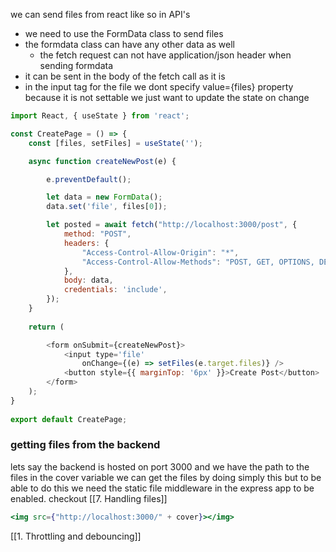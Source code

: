 we can send files from react like so in API's
- we need to use the FormData class to send files 
- the formdata class can have any other data as well
	- the fetch request can not have application/json header when sending formdata
- it can be sent in the body of the fetch call as it is
- in the input tag for the file we dont specify value={files} property because it is not settable we just want to update the state on change
```jsx
import React, { useState } from 'react';

const CreatePage = () => {
    const [files, setFiles] = useState('');

    async function createNewPost(e) {

        e.preventDefault();

        let data = new FormData();
        data.set('file', files[0]);

        let posted = await fetch("http://localhost:3000/post", {
            method: "POST",
            headers: {
                "Access-Control-Allow-Origin": "*",
                "Access-Control-Allow-Methods": "POST, GET, OPTIONS, DELETE",
            },
            body: data,
            credentials: 'include',
        });
    }
    
    return (

        <form onSubmit={createNewPost}>
            <input type='file'
                onChange={(e) => setFiles(e.target.files)} />
            <button style={{ marginTop: '6px' }}>Create Post</button>
        </form>
    );
}
  
export default CreatePage;
```

### getting files from the backend
lets say the backend is hosted on port 3000 and we have the path to the files in the cover variable
we can get the files by doing simply this
but to be able to do this we need the static file middleware in the express app to be enabled. checkout [[7. Handling files]]
 ```jsx
<img src={"http://localhost:3000/" + cover}></img>
```


[[1. Throttling and debouncing]]